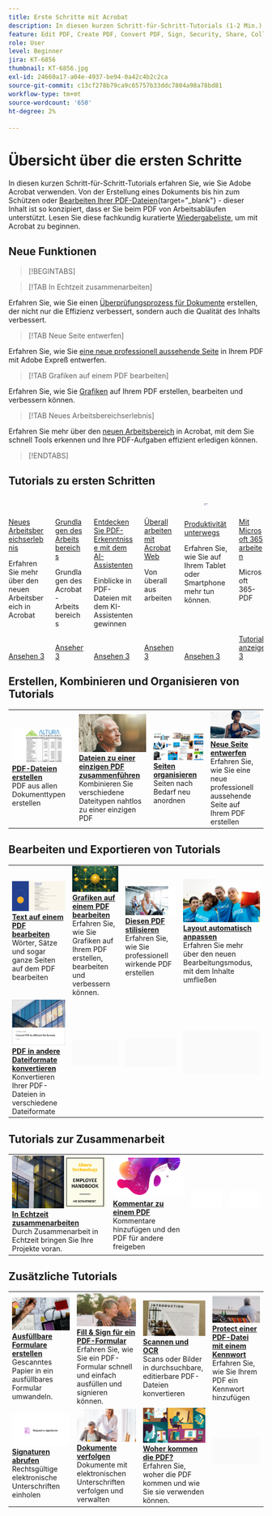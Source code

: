 ```yaml
---
title: Erste Schritte mit Acrobat
description: In diesen kurzen Schritt-für-Schritt-Tutorials (1-2 Min.) erfahren Sie, wie Sie Adobe Acrobat verwenden.
feature: Edit PDF, Create PDF, Convert PDF, Sign, Security, Share, Collaboration, Workspace
role: User
level: Beginner
jira: KT-6856
thumbnail: KT-6856.jpg
exl-id: 24660a17-a04e-4937-be94-0a42c4b2c2ca
source-git-commit: c13cf278b79ca9c65757b33ddc7804a98a78bd81
workflow-type: tm+mt
source-wordcount: '650'
ht-degree: 2%

---
```


# Übersicht über die ersten Schritte

In diesen kurzen Schritt-für-Schritt-Tutorials erfahren Sie, wie Sie Adobe Acrobat verwenden. Von der Erstellung eines Dokuments bis hin zum Schützen oder [Bearbeiten Ihrer PDF-Dateien](https://www.adobe.com/de/acrobat/online/pdf-editor.html){target="_blank"} - dieser Inhalt ist so konzipiert, dass er Sie beim PDF von Arbeitsabläufen unterstützt. Lesen Sie diese fachkundig kuratierte [Wiedergabeliste](https://experienceleague.adobe.com/en/playlists/acrobat-get-started-business-users), um mit Acrobat zu beginnen.

## Neue Funktionen

>[!BEGINTABS]

>[!TAB In Echtzeit zusammenarbeiten]

Erfahren Sie, wie Sie einen [Überprüfungsprozess für Dokumente](collaborate.md) erstellen, der nicht nur die Effizienz verbessert, sondern auch die Qualität des Inhalts verbessert.

>[!TAB Neue Seite entwerfen]

Erfahren Sie, wie Sie [eine neue professionell aussehende Seite](add-custom-page.md) in Ihrem PDF mit Adobe Expreß entwerfen.

>[!TAB Grafiken auf einem PDF bearbeiten]

Erfahren Sie, wie Sie [Grafiken](edit-graphics.md) auf Ihrem PDF erstellen, bearbeiten und verbessern können.

>[!TAB Neues Arbeitsbereichserlebnis]

Erfahren Sie mehr über den [neuen Arbeitsbereich](new-workspace.md) in Acrobat, mit dem Sie schnell Tools erkennen und Ihre PDF-Aufgaben effizient erledigen können.

>[!ENDTABS]

## Tutorials zu ersten Schritten

<!-- START CARDS HTML - DO NOT MODIFY BY HAND -->
<div class="columns">
    <div class="column is-half-tablet is-half-desktop is-one-third-widescreen" aria-label="New workspace experience">
        <div class="card" style="height: 100%; display: flex; flex-direction: column; height: 100%;">
            <div class="card-image">
                <figure class="image x-is-16by9">
                    <a href="https://experienceleague.adobe.com/en/docs/document-cloud-learn/acrobat-learning/getting-started/new-workspace" title="Neue Arbeitsbereichserfahrung" target="_blank" rel="referrer">
                        <img class="is-bordered-r-small" src="https://experienceleague.adobe.com/en/docs/document-cloud-learn/acrobat-learning/getting-started/media_1fd7846c8083ccd0da406c6abf96fe746d9b4539e.png?width=400&format=webply&optimize=medium" alt="Neue Arbeitsbereichserfahrung"
                             style="width: 100%; aspect-ratio: 16 / 9; object-fit: cover; overflow: hidden; display: block; margin: auto;">
                    </a>
                </figure>
            </div>
            <div class="card-content is-padded-small" style="display: flex; flex-direction: column; flex-grow: 1; justify-content: space-between;">
                <div class="top-card-content">
                    <p class="headline is-size-6 has-text-weight-bold">
                        <a href="https://experienceleague.adobe.com/en/docs/document-cloud-learn/acrobat-learning/getting-started/new-workspace" target="_blank" rel="referrer" title="Neue Arbeitsbereichserfahrung">Neues Arbeitsbereichserlebnis</a>
                    </p>
                    <p class="is-size-6">Erfahren Sie mehr über den neuen Arbeitsbereich in Acrobat</p>
                </div>
                <a href="https://experienceleague.adobe.com/en/docs/document-cloud-learn/acrobat-learning/getting-started/new-workspace" target="_blank" rel="referrer" class="spectrum-Button spectrum-Button--outline spectrum-Button--primary spectrum-Button--sizeM" style="align-self: flex-start; margin-top: 1rem;">
                    <span class="spectrum-Button-label has-no-wrap has-text-weight-bold">Ansehen</span>
                3</a>
            </div>
        </div>
    </div>
    <div class="column is-half-tablet is-half-desktop is-one-third-widescreen" aria-label="Workspace basics">
        <div class="card" style="height: 100%; display: flex; flex-direction: column; height: 100%;">
            <div class="card-image">
                <figure class="image x-is-16by9">
                    <a href="https://experienceleague.adobe.com/en/docs/document-cloud-learn/acrobat-learning/getting-started/get-to-know-the-acrobat-dc-interface" title="Grundlagen des Arbeitsbereichs" target="_blank" rel="referrer">
                        <img class="is-bordered-r-small" src="https://experienceleague.adobe.com/en/docs/document-cloud-learn/acrobat-learning/getting-started/media_1829b23b3d26ba9ab2687a87be27ecf1b2adde71e.png?width=400&format=webply&optimize=medium" alt="Grundlagen des Arbeitsbereichs"
                             style="width: 100%; aspect-ratio: 16 / 9; object-fit: cover; overflow: hidden; display: block; margin: auto;">
                    </a>
                </figure>
            </div>
            <div class="card-content is-padded-small" style="display: flex; flex-direction: column; flex-grow: 1; justify-content: space-between;">
                <div class="top-card-content">
                    <p class="headline is-size-6 has-text-weight-bold">
                        <a href="https://experienceleague.adobe.com/en/docs/document-cloud-learn/acrobat-learning/getting-started/get-to-know-the-acrobat-dc-interface" target="_blank" rel="referrer" title="Grundlagen des Arbeitsbereichs">Grundlagen des Arbeitsbereichs</a>
                    </p>
                    <p class="is-size-6">Grundlagen des Acrobat-Arbeitsbereichs</p>
                </div>
                <a href="https://experienceleague.adobe.com/en/docs/document-cloud-learn/acrobat-learning/getting-started/get-to-know-the-acrobat-dc-interface" target="_blank" rel="referrer" class="spectrum-Button spectrum-Button--outline spectrum-Button--primary spectrum-Button--sizeM" style="align-self: flex-start; margin-top: 1rem;">
                    <span class="spectrum-Button-label has-no-wrap has-text-weight-bold">Ansehen</span>
                3</a>
            </div>
        </div>
    </div>
    <div class="column is-half-tablet is-half-desktop is-one-third-widescreen" aria-label="Discover PDF insights with the AI Assistant">
        <div class="card" style="height: 100%; display: flex; flex-direction: column; height: 100%;">
            <div class="card-image">
                <figure class="image x-is-16by9">
                    <a href="https://experienceleague.adobe.com/en/docs/document-cloud-learn/acrobat-learning/getting-started/ai-assistant" title="Mit dem KI-Assistenten PDF-Erkenntnisse gewinnen" target="_blank" rel="referrer">
                        <img class="is-bordered-r-small" src="https://experienceleague.adobe.com/en/docs/document-cloud-learn/acrobat-learning/getting-started/media_12db4e53771239c4c355e54868bb8c2d72912cf58.png?width=400&format=webply&optimize=medium" alt="Mit dem KI-Assistenten PDF-Erkenntnisse gewinnen"
                             style="width: 100%; aspect-ratio: 16 / 9; object-fit: cover; overflow: hidden; display: block; margin: auto;">
                    </a>
                </figure>
            </div>
            <div class="card-content is-padded-small" style="display: flex; flex-direction: column; flex-grow: 1; justify-content: space-between;">
                <div class="top-card-content">
                    <p class="headline is-size-6 has-text-weight-bold">
                        <a href="https://experienceleague.adobe.com/en/docs/document-cloud-learn/acrobat-learning/getting-started/ai-assistant" target="_blank" rel="referrer" title="Mit dem KI-Assistenten PDF-Erkenntnisse gewinnen">Entdecken Sie PDF-Erkenntnisse mit dem AI-Assistenten</a>
                    </p>
                    <p class="is-size-6">Einblicke in PDF-Dateien mit dem KI-Assistenten gewinnen</p>
                </div>
                <a href="https://experienceleague.adobe.com/en/docs/document-cloud-learn/acrobat-learning/getting-started/ai-assistant" target="_blank" rel="referrer" class="spectrum-Button spectrum-Button--outline spectrum-Button--primary spectrum-Button--sizeM" style="align-self: flex-start; margin-top: 1rem;">
                    <span class="spectrum-Button-label has-no-wrap has-text-weight-bold">Ansehen</span>
                3</a>
            </div>
        </div>
    </div>
    <div class="column is-half-tablet is-half-desktop is-one-third-widescreen" aria-label="Work anywhere with Acrobat web">
        <div class="card" style="height: 100%; display: flex; flex-direction: column; height: 100%;">
            <div class="card-image">
                <figure class="image x-is-16by9">
                    <a href="https://experienceleague.adobe.com/en/docs/document-cloud-learn/acrobat-learning/getting-started/acrobatweb" title="Überall arbeiten - mit Acrobat Web" target="_blank" rel="referrer">
                        <img class="is-bordered-r-small" src="https://experienceleague.adobe.com/en/docs/document-cloud-learn/acrobat-learning/getting-started/media_1bfcf9b6746a553be3bae3718499df7f83847b637.png?width=400&format=webply&optimize=medium" alt="Überall arbeiten - mit Acrobat Web"
                             style="width: 100%; aspect-ratio: 16 / 9; object-fit: cover; overflow: hidden; display: block; margin: auto;">
                    </a>
                </figure>
            </div>
            <div class="card-content is-padded-small" style="display: flex; flex-direction: column; flex-grow: 1; justify-content: space-between;">
                <div class="top-card-content">
                    <p class="headline is-size-6 has-text-weight-bold">
                        <a href="https://experienceleague.adobe.com/en/docs/document-cloud-learn/acrobat-learning/getting-started/acrobatweb" target="_blank" rel="referrer" title="Überall arbeiten - mit Acrobat Web">Überall arbeiten mit Acrobat Web</a>
                    </p>
                    <p class="is-size-6">Von überall aus arbeiten</p>
                </div>
                <a href="https://experienceleague.adobe.com/en/docs/document-cloud-learn/acrobat-learning/getting-started/acrobatweb" target="_blank" rel="referrer" class="spectrum-Button spectrum-Button--outline spectrum-Button--primary spectrum-Button--sizeM" style="align-self: flex-start; margin-top: 1rem;">
                    <span class="spectrum-Button-label has-no-wrap has-text-weight-bold">Ansehen</span>
                3</a>
            </div>
        </div>
    </div>
    <div class="column is-half-tablet is-half-desktop is-one-third-widescreen" aria-label="Productivity on the go">
        <div class="card" style="height: 100%; display: flex; flex-direction: column; height: 100%;">
            <div class="card-image">
                <figure class="image x-is-16by9">
                    <a href="https://experienceleague.adobe.com/en/docs/document-cloud-learn/acrobat-learning/getting-started/productivity" title="Unterwegs produktiv sein." target="_blank" rel="referrer">
                        <img class="is-bordered-r-small" src="https://experienceleague.adobe.com/en/docs/document-cloud-learn/acrobat-learning/getting-started/media_1baac857c8ccc7eb8f0af7c27bd123772b2d5cac4.png?width=400&format=webply&optimize=medium" alt="Unterwegs produktiv sein."
                             style="width: 100%; aspect-ratio: 16 / 9; object-fit: cover; overflow: hidden; display: block; margin: auto;">
                    </a>
                </figure>
            </div>
            <div class="card-content is-padded-small" style="display: flex; flex-direction: column; flex-grow: 1; justify-content: space-between;">
                <div class="top-card-content">
                    <p class="headline is-size-6 has-text-weight-bold">
                        <a href="https://experienceleague.adobe.com/en/docs/document-cloud-learn/acrobat-learning/getting-started/productivity" target="_blank" rel="referrer" title="Unterwegs produktiv sein.">Produktivität unterwegs</a>
                    </p>
                    <p class="is-size-6">Erfahren Sie, wie Sie auf Ihrem Tablet oder Smartphone mehr tun können.</p>
                </div>
                <a href="https://experienceleague.adobe.com/en/docs/document-cloud-learn/acrobat-learning/getting-started/productivity" target="_blank" rel="referrer" class="spectrum-Button spectrum-Button--outline spectrum-Button--primary spectrum-Button--sizeM" style="align-self: flex-start; margin-top: 1rem;">
                    <span class="spectrum-Button-label has-no-wrap has-text-weight-bold">Ansehen</span>
                3</a>
            </div>
        </div>
    </div>
    <div class="column is-half-tablet is-half-desktop is-one-third-widescreen" aria-label="Work with Microsoft 365">
        <div class="card" style="height: 100%; display: flex; flex-direction: column; height: 100%;">
            <div class="card-image">
                <figure class="image x-is-16by9">
                    <a href="https://experienceleague.adobe.com/en/docs/journey-optimizer/using/get-started/user-interface" title="Arbeiten mit Microsoft 365" target="_blank" rel="referrer">
                        <img class="is-bordered-r-small" src="https://experienceleague.adobe.com/en/docs/document-cloud-learn/acrobat-learning/getting-started/media_1e715d1ec959dc755a27cab94e21039372673afac.png?width=400&format=webply&optimize=medium" alt="Arbeiten mit Microsoft 365"
                             style="width: 100%; aspect-ratio: 16 / 9; object-fit: cover; overflow: hidden; display: block; margin: auto;">
                    </a>
                </figure>
            </div>
            <div class="card-content is-padded-small" style="display: flex; flex-direction: column; flex-grow: 1; justify-content: space-between;">
                <div class="top-card-content">
                    <p class="headline is-size-6 has-text-weight-bold">
                        <a href="https://experienceleague.adobe.com/en/docs/journey-optimizer/using/get-started/user-interface" target="_blank" rel="referrer" title="Arbeiten mit Microsoft 365">Mit Microsoft 365 arbeiten</a>
                    </p>
                    <p class="is-size-6">Microsoft 365-PDF</p>
                </div>
                <a href="https://experienceleague.adobe.com/en/docs/journey-optimizer/using/get-started/user-interface" target="_blank" rel="referrer" class="spectrum-Button spectrum-Button--outline spectrum-Button--primary spectrum-Button--sizeM" style="align-self: flex-start; margin-top: 1rem;">
                    <span class="spectrum-Button-label has-no-wrap has-text-weight-bold">Tutorials anzeigen</span>
                3</a>
            </div>
        </div>
    </div>
</div>
<!-- END CARDS HTML - DO NOT MODIFY BY HAND -->


## Erstellen, Kombinieren und Organisieren von Tutorials

<table style="table-layout:fixed">
  <tr>
    <td>
      <a href="create-pdf.md">
        <img alt="Erstellen von PDF-Dateien" src="../assets/create.png" />
      </a>
      <div>
      <a href="create-pdf.md"><strong>PDF-Dateien erstellen</strong></a>
      </div>
      PDF aus allen Dokumenttypen erstellen
      <br>
    </td>
    <td>
      <a href="combine-to-pdf.md">
        <img alt="Dateien auf einer einzigen PDF zusammenführen" src="../assets/combine.png" />
      </a>
      <div>
      <a href="combine-to-pdf.md"><strong>Dateien zu einer einzigen PDF zusammenführen</strong></a>
      </div>
      Kombinieren Sie verschiedene Dateitypen nahtlos zu einer einzigen PDF
      <br>
    </td>
    <td>
      <a href="organize.md">
        <img alt="Organisieren von Seiten" src="../assets/organize-pages.png" />
      </a>
      <div>
      <a href="organize.md"><strong>Seiten organisieren</strong></a>
      </div>
      Seiten nach Bedarf neu anordnen
      <br>
    </td>
    <td>
      <a href="add-custom-page.md">
        <img alt="Entwerfen einer neuen Seite" src="../assets/design.png" />
      </a>
      <div>
      <a href="add-custom-page.md"><strong>Neue Seite entwerfen</strong></a>
      </div>
     Erfahren Sie, wie Sie eine neue professionell aussehende Seite auf Ihrem PDF erstellen
      <br>
    </td>
  </tr>
  </table>

## Bearbeiten und Exportieren von Tutorials

<table style="table-layout:fixed">
  <tr>
    <td>
      <a href="edit-pdf.md">
        <img alt="Bearbeiten von Text auf einem PDF" src="../assets/edit-text.png" />
      </a>
      <div>
      <a href="edit-pdf.md"><strong>Text auf einem PDF bearbeiten</strong></a>
      </div>
      Wörter, Sätze und sogar ganze Seiten auf dem PDF bearbeiten
      <br>
    </td>
    <td>
      <a href="edit-graphics.md">
        <img alt="Bearbeiten von Grafiken auf einem PDF" src="../assets/edit-graphics.png" />
      </a>
      <div>
      <a href="edit-graphics.md"><strong>Grafiken auf einem PDF bearbeiten</strong></a>
      </div>
      Erfahren Sie, wie Sie Grafiken auf Ihrem PDF erstellen, bearbeiten und verbessern können.
      <br>
    </td>
    <td>
      <a href="stylize-this-pdf.md">
        <img alt="Stilisieren dieser PDF" src="../assets/stylize-pdf.png" />
      </a>
      <div>
      <a href="stylize-this-pdf.md"><strong>Diesen PDF stilisieren</strong></a>
      </div>
      Erfahren Sie, wie Sie professionell wirkende PDF erstellen
      <br>
    </td>
   <td>
      <a href="auto-adjust-layout.md">
        <img alt="Layout automatisch anpassen" src="../assets/auto-adjust.png" />
      </a>
      <div>
      <a href="auto-adjust-layout.md"><strong>Layout automatisch anpassen</strong></a>
      </div>
      Erfahren Sie mehr über den neuen Bearbeitungsmodus, mit dem Inhalte umfließen
      <br>
    </td>
  </tr>
    <td>
      <a href="export-pdf.md">
        <img alt="PDF in verschiedene Dateiformate konvertieren" src="../assets/convert.png" />
      </a>
      <div>
      <a href="export-pdf.md"><strong>PDF in andere Dateiformate konvertieren</strong></a>
      </div>
      Konvertieren Ihrer PDF-Dateien in verschiedene Dateiformate
      <br>
    </td>
    <td>
   <img alt="Spacer" src="../assets/Grayspacer.png" />
    <div>
    <br>
  </td>
  <td>
   <img alt="Spacer" src="../assets/Grayspacer.png" />
    <div>
    <br>
  </td>
   <td>
   <img alt="Spacer" src="../assets/Grayspacer.png" />
    <div>
    <br>
  </td>
</tr>
</table>

## Tutorials zur Zusammenarbeit

<table style="table-layout:fixed">
  <tr>
    <td>
      <a href="collaborate.md">
        <img alt="In Echtzeit zusammenarbeiten." src="../assets/collaborate.png" />
      </a>
      <div>
      <a href="collaborate.md"><strong>In Echtzeit zusammenarbeiten</strong></a>
      </div>
      Durch Zusammenarbeit in Echtzeit bringen Sie Ihre Projekte voran.
    </td>
    <td>
      <a href="comment-on-pdf-files.md">
        <img alt="Auf einem PDF kommentieren" src="../assets/comment.png" />
      </a>
      <div>
      <a href="comment-on-pdf-files.md"><strong>Kommentar zu einem PDF</strong></a>
      </div>
      Kommentare hinzufügen und den PDF für andere freigeben
      <br>
    </td>
    <td>
    <img alt="Spacer" src="../assets/Whitespacer.png" />
      <div>
      <br>
    </td>
    <td>
    <img alt="Spacer" src="../assets/Whitespacer.png" />
      <div>
      <br>
    </td>
</tr>
</table>

## Zusätzliche Tutorials

<table style="table-layout:fixed">
<tr>
  <td>
    <a href="create-fillable-forms.md">
      <img alt="Ausfüllbares Formular erstellen" src="../assets/fillable-forms.png" />
    </a>
    <div>
      <a href="create-fillable-forms.md"><strong>Ausfüllbare Formulare erstellen</strong></a>
      </div>
      Gescanntes Papier in ein ausfüllbares Formular umwandeln.
      <br>
  </td>
  <td>
    <a href="fill-and-sign.md">
      <img alt="Fill &amp; Sign ein PDF-Formular" src="../assets/fill-sign.png" />
    </a>
    <div>
    <a href="fill-and-sign.md"><strong>Fill &amp; Sign für ein PDF-Formular </strong></a>
    </div>
    Erfahren Sie, wie Sie ein PDF-Formular schnell und einfach ausfüllen und signieren können.
    <br>
  </td>
  <td>
    <a href="scan-and-ocr.md">
      <img alt="Scannen und OCR" src="../assets/scan.png" />
    </a>
    <div>
    <a href="scan-and-ocr.md"><strong>Scannen und OCR</strong></a>
    </div>
    Scans oder Bilder in durchsuchbare, editierbare PDF-Dateien konvertieren
    <br>
  </td>
  <td>
    <a href="password-protect.md">
      <img alt="Protect einer PDF-Datei mit einem Kennwort" src="../assets/protect.png" />
    </a>
    <div>
    <a href="password-protect.md"><strong>Protect einer PDF-Datei mit einem Kennwort</strong></a>
    </div>
    Erfahren Sie, wie Sie Ihrem PDF ein Kennwort hinzufügen
    <br>
  </td>
</tr>
<tr>
  <td>
    <a href="signatures.md">
      <img alt="Unterschriften einholen." src="../assets/signatures.png" />
    </a>
    <div>
    <a href="signatures.md"><strong>Signaturen abrufen</strong></a>
    </div>
    Rechtsgültige elektronische Unterschriften einholen
    <br>
  </td>
  <td>
    <a href="track.md">
      <img alt="Dokumente verfolgen" src="../assets/track.png" />
    </a>
    <div>
    <a href="track.md"><strong>Dokumente verfolgen</strong></a>
    </div>
    Dokumente mit elektronischen Unterschriften verfolgen und verwalten
    <br>
  </td>
  <td>
      <a href="where-do-pdfs-come-from.md">
        <img alt="Woher kommen die PDF?" src="../assets/where-pdfs.png" />
      </a>
      <div>
      <a href="where-do-pdfs-come-from.md"><strong>Woher kommen die PDF?</strong></a>
      </div>
      Erfahren Sie, woher die PDF kommen und wie Sie sie verwenden können.
      <br>
  </td>
  <td>
   <img alt="Spacer" src="../assets/Grayspacer.png" />
    <div>
    <br>
  </td>
</tr>
</table>